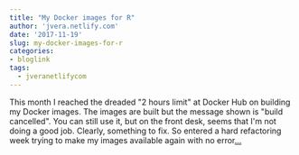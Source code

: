 ```yaml
---
title: "My Docker images for R"
author: 'jvera.netlify.com'
date: '2017-11-19'
slug: my-docker-images-for-r
categories:
- bloglink
tags:
  - jveranetlifycom
---
```


This month I reached the dreaded "2 hours limit" at Docker Hub on building my Docker images. The images are built but the message shown is "build cancelled". You can still use it, but on the front desk, seems that I'm not doing a good job. Clearly, something to fix. So entered a hard refactoring week trying to make my images available again with no error[... <i class="fas fa-external-link-alt"></i>](http://jvera.netlify.com/post/2017/11/19/my-docker-images-for-r/)

